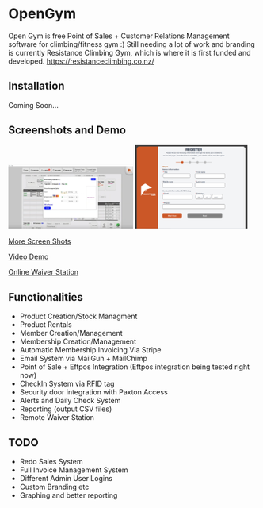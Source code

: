 # OpenGym

Open Gym is free Point of Sales + Customer Relations Management software for climbing/fitness gym :)
Still needing a lot of work and branding is currently Resistance Climbing Gym, which is where it is 
first funded and developed. https://resistanceclimbing.co.nz/

## Installation
Coming Soon...

## Screenshots and Demo

<p>
<img src="./profolio1.PNG" style="width:50%">
<img src="WaiverStationScreenShot.PNG" style="width:45%">
</p>

[More Screen Shots](./ScreenShots.md)


[Video Demo](https://www.youtube.com/watch?v=DRsP95XWMsk)


[Online Waiver Station](https://resistance-waiver-station.netlify.app/)


## Functionalities 
- Product Creation/Stock Managment
- Product Rentals
- Member Creation/Management
- Membership Creation/Management
- Automatic Membership Invoicing Via Stripe
- Email System via MailGun + MailChimp
- Point of Sale + Eftpos Integration (Eftpos integration being tested right now)
- CheckIn System via RFID tag
- Security door integration with Paxton Access
- Alerts and Daily Check System
- Reporting (output CSV files)
- Remote Waiver Station

## TODO
- Redo Sales System
- Full Invoice Management System
- Different Admin User Logins
- Custom Branding etc
- Graphing and better reporting

